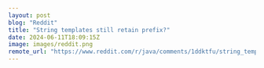 ```yaml
---
layout: post
blog: "Reddit"
title: "String templates still retain prefix?"
date: 2024-06-11T18:09:15Z
image: images/reddit.png
remote_url: "https://www.reddit.com/r/java/comments/1ddktfu/string_templates_still_retain_prefix/"
---
```

